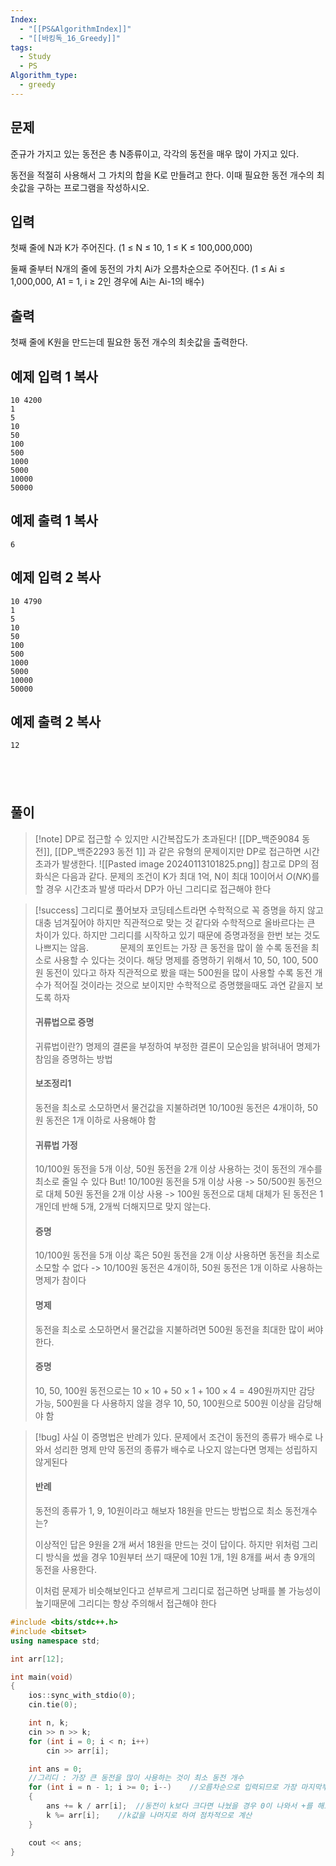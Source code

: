 ```yaml
---
Index:
  - "[[PS&AlgorithmIndex]]"
  - "[[바킹독_16_Greedy]]"
tags:
  - Study
  - PS
Algorithm_type:
  - greedy
---
```

## 문제
준규가 가지고 있는 동전은 총 N종류이고, 각각의 동전을 매우 많이 가지고 있다.

동전을 적절히 사용해서 그 가치의 합을 K로 만들려고 한다. 이때 필요한 동전 개수의 최솟값을 구하는 프로그램을 작성하시오.

## 입력

첫째 줄에 N과 K가 주어진다. (1 ≤ N ≤ 10, 1 ≤ K ≤ 100,000,000)

둘째 줄부터 N개의 줄에 동전의 가치 Ai가 오름차순으로 주어진다. (1 ≤ Ai ≤ 1,000,000, A1 = 1, i ≥ 2인 경우에 Ai는 Ai-1의 배수)

## 출력

첫째 줄에 K원을 만드는데 필요한 동전 개수의 최솟값을 출력한다.

## 예제 입력 1 복사

```
10 4200
1
5
10
50
100
500
1000
5000
10000
50000
```

## 예제 출력 1 복사

```
6
```

## 예제 입력 2 복사

```
10 4790
1
5
10
50
100
500
1000
5000
10000
50000
```

## 예제 출력 2 복사

```
12
```
   
---
## 풀이
> [!note] DP로 접근할 수 있지만 시간복잡도가 초과된다!
> [[DP_백준9084 동전]], [[DP_백준2293 동전 1]] 과 같은 유형의 문제이지만
> DP로 접근하면 시간초과가 발생한다.
> ![[Pasted image 20240113101825.png]]
> 참고로 DP의 점화식은 다음과 같다.
> 문제의 조건이 K가 최대 1억, N이 최대 10이어서 $O(NK)$를 할 경우 시간초과 발생
> 따라서 DP가 아닌 그리디로 접근해야 한다

> [!success] 그리디로 풀어보자
> 코딩테스트라면 수학적으로 꼭 증명을 하지 않고 대충 넘겨짚어야 하지만
> 직관적으로 맞는 것 같다와 수학적으로 올바르다는 큰 차이가 있다.
> 하지만 그리디를 시작하고 있기 때문에 증명과정을 한번 보는 것도 나쁘지는 않음.
>    
> 문제의 포인트는 가장 큰 동전을 많이 쓸 수록 동전을 최소로 사용할 수 있다는 것이다.
> 해당 명제를 증명하기 위해서
> 10, 50, 100, 500원 동전이 있다고 하자
> 직관적으로 봤을 때는 500원을 많이 사용할 수록 동전 개수가 적어질 것이라는 것으로 보이지만
> 수학적으로 증명했을때도 과연 같을지 보도록 하자
>    
> #### 귀류법으로 증명
> 	귀류법이란?) 명제의 결론을 부정하여 부정한 결론이 모순임을 밝혀내어 명제가 참임을 증명하는 방법
>    
> #### 보조정리1
> 동전을 최소로 소모하면서 물건값을 지불하려면 10/100원 동전은 4개이하, 50원 동전은 1개 이하로 사용해야 함
>    
> #### 귀류법 가정
> 10/100원 동전을 5개 이상, 50원 동전을 2개 이상 사용하는 것이 동전의 개수를 최소로 줄일 수 있다
> But!
> 10/100원 동전을 5개 이상 사용 -> 50/500원 동전으로 대체
> 50원 동전을 2개 이상 사용 -> 100원 동전으로 대체
> 대체가 된 동전은 1개인데 반해 5개, 2개씩 더해지므로 맞지 않는다.
>    
> #### 증명
> 10/100원 동전을 5개 이상 혹은 50원 동전을 2개 이상 사용하면 동전을 최소로 소모할 수 없다
> -> 10/100원 동전은 4개이하, 50원 동전은 1개 이하로 사용하는 명제가 참이다
>    
> #### 명제
> 동전을 최소로 소모하면서 물건값을 지불하려면 500원 동전을 최대한 많이 써야 한다.
>    
> #### 증명
> 10, 50, 100원 동전으로는 $10\times10+50\times1+100\times4=490$원까지만 감당 가능,
> 500원을 다 사용하지 않을 경우 10, 50, 100원으로 500원 이상을 감당해야 함

> [!bug] 사실 이 증명법은 반례가 있다.
> 문제에서 조건이 동전의 종류가 배수로 나와서 성리한 명제
> 만약 동전의 종류가 배수로 나오지 않는다면 명제는 성립하지 않게된다
>    
> #### 반례
> 동전의 종류가 1, 9, 10원이라고 해보자
> 18원을 만드는 방법으로 최소 동전개수는?
> 
> 이상적인 답은 9원을 2개 써서 18원을 만드는 것이 답이다.
> 하지만 위처럼 그리디 방식을 썼을 경우 10원부터 쓰기 때문에 
> 10원 1개, 1원 8개를 써서 총 9개의 동전을 사용한다.
> 
> 이처럼 문제가 비슷해보인다고 섣부르게 그리디로 접근하면 낭패를 볼 가능성이 높기때문에
> 그리디는 항상 주의해서 접근해야 한다

```cpp
#include <bits/stdc++.h>
#include <bitset>
using namespace std;

int arr[12];

int main(void) 
{
	ios::sync_with_stdio(0);
	cin.tie(0);

	int n, k;
	cin >> n >> k;
	for (int i = 0; i < n; i++)
		cin >> arr[i];

	int ans = 0;
	//그리디 : 가장 큰 동전을 많이 사용하는 것이 최소 동전 개수
	for (int i = n - 1; i >= 0; i--)	//오름차순으로 입력되므로 가장 마지막부터 순회
	{
		ans += k / arr[i];	//동전이 k보다 크다면 나눴을 경우 0이 나와서 +를 해도 변경 안됨
		k %= arr[i];	//k값을 나머지로 하여 점차적으로 계산
	}

	cout << ans;
}
```
